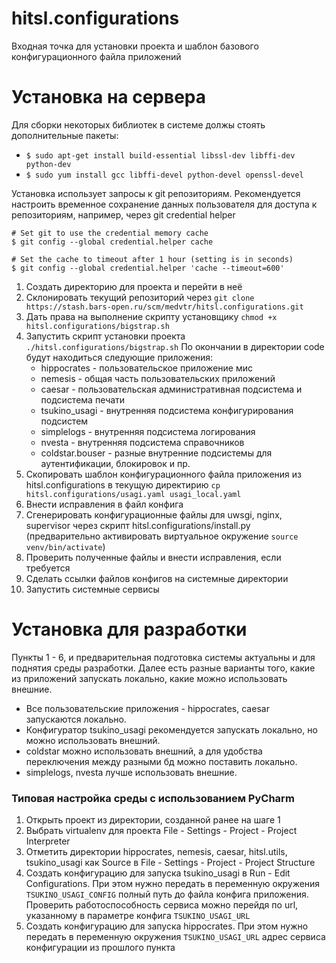 hitsl.configurations
======

Входная точка для установки проекта и шаблон базового конфигурационного файла приложений

Установка на сервера
=========

Для сборки некоторых библиотек в системе должы стоять дополнительные пакеты:

  * `$ sudo apt-get install build-essential libssl-dev libffi-dev python-dev`
  * `$ sudo yum install gcc libffi-devel python-devel openssl-devel`

Установка использует запросы к git репозиториям. Рекомендуется настроить временное сохранение данных пользователя для
доступа к репозиториям, например, через git credential helper

    # Set git to use the credential memory cache
    $ git config --global credential.helper cache

    # Set the cache to timeout after 1 hour (setting is in seconds)
    $ git config --global credential.helper 'cache --timeout=600'

1. Создать директорию для проекта и перейти в неё
2. Склонировать текущий репозиторий через `git clone https://stash.bars-open.ru/scm/medvtr/hitsl.configurations.git`
3. Дать права на выполнение скрипту установщику `chmod +x hitsl.configurations/bigstrap.sh`
4. Запустить скрипт установки проекта `./hitsl.configurations/bigstrap.sh` По окончании в директории code будут находиться следующие приложения:
    * hippocrates - пользовательское приложение мис
    * nemesis - общая часть пользовательских приложений
    * caesar - пользовательская административная подсистема и подсистема печати
    * tsukino_usagi - внутренняя подсистема конфигурирования подсистем
    * simplelogs - внутренняя подсистема логирования
    * nvesta - внутренняя подсистема справочников
    * coldstar.bouser - разные внутренние подсистемы для аутентификации, блокировок и пр.
5. Скопировать шаблон конфигурационного файла приложения из hitsl.configurations в текущую директирию `cp hitsl.configurations/usagi.yaml usagi_local.yaml`
6. Внести исправления в файл конфига
7. Сгенерировать конфигурационные файлы для uwsgi, nginx, supervisor через скрипт hitsl.configurations/install.py
(предварительно активировать виртуальное окружение `source venv/bin/activate`)
8. Проверить полученные файлы и внести исправления, если требуется
9. Сделать ссылки файлов конфигов на системные директории
10. Запустить системные сервисы


Установка для разработки
=========

Пункты 1 - 6, и предварительная подготовка системы актуальны и для поднятия среды разработки.
Далее есть разные варианты того, какие из приложений запускать локально, какие можно использовать внешние.

  * Все пользовательские приложения - hippocrates, caesar запускаются локально.
  * Конфигуратор tsukino_usagi рекомендуется запускать локально, но можно использовать внешний.
  * coldstar можно использовать внешний, а для удобства переключения между разными бд можно поставить локально.
  * simplelogs, nvesta лучше использовать внешние.


### Типовая настройка среды с использованием PyCharm

1. Открыть проект из директории, созданной ранее на шаге 1
2. Выбрать virtualenv для проекта File - Settings - Project - Project Interpreter
3. Отметить директории hippocrates, nemesis, caesar, hitsl.utils, tsukino_usagi как Source в File - Settings - Project - Project Structure
4. Создать конфигурацию для запуска tsukino_usagi в Run - Edit Configurations. При этом нужно передать в переменную
окружения `TSUKINO_USAGI_CONFIG` полный путь до файла конфига приложения. Проверить работоспособность сервиса можно
перейдя по url, указанному в параметре конфига `TSUKINO_USAGI_URL`
5. Создать конфигурацию для запуска hippocrates. При этом нужно передать в переменную окружения `TSUKINO_USAGI_URL`
адрес сервиса конфигурации из прошлого пункта